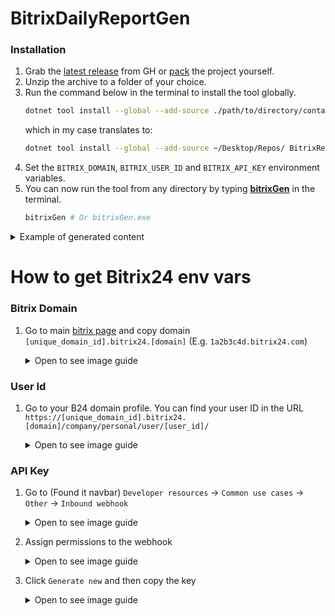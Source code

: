 # BitrixDailyReportGen

### Installation
1. Grab the [latest release](https://github.com/Kiruyuto/BitrixDailyReportGen/releases/latest) from GH or [pack](https://github.com/Kiruyuto/BitrixDailyReportGen/blob/master/.github/workflows/release.yml#L57) the project yourself.
2. Unzip the archive to a folder of your choice.
3. Run the command below in the terminal to install the tool globally.
    ```bash 
    dotnet tool install --global --add-source ./path/to/directory/containing/.nupkg/ BitrixReportGen
    ```
   which in my case translates to:
    ```bash 
    dotnet tool install --global --add-source ~/Desktop/Repos/ BitrixReportGen
   ```
4. Set the `BITRIX_DOMAIN`, `BITRIX_USER_ID` and `BITRIX_API_KEY` environment variables.
5. You can now run the tool from any directory by typing [**bitrixGen**](https://github.com/Kiruyuto/BitrixDailyReportGen/blob/master/BitrixReportGen/BitrixReportGen.csproj#L10) in the terminal.
    ```bash
    bitrixGen # Or bitrixGen.exe
    ```
   
<details>
<summary>Example of generated content</summary>

```text
# Daily report for 26.10.2024, created at 13:51:48 #

### [Project #1] => 0h 1m 1s ###
- ExampleTask_1 => 0h 1m 0s
- ExampleTask_2 => 0h 0m 1s

Total time spent today across all projects: [0h 1m 1s]


```

</details>


# How to get Bitrix24 env vars
### Bitrix Domain
1. Go to main [bitrix page](https://www.bitrix24.net/passport/view/) and copy domain  
  `[unique_domain_id].bitrix24.[domain]` (E.g. `1a2b3c4d.bitrix24.com`)
    <details>
      <summary>Open to see image guide</summary>
    
      ![domain.png](./.github/readme_imgs/domain.png)
      
    </details>


### User Id
1. Go to your B24 domain profile. You can find your user ID in the URL
  `https://[unique_domain_id].bitrix24.[domain]/company/personal/user/[user_id]/`
    <details>
      <summary>Open to see image guide</summary>
    
      ![img.png](./.github/readme_imgs/user-id.png)
      
      > [!IMPORTANT]  
      > You must provide your own user ID. Using someone else's ID will result in unauthorized API calls.
    
    </details>

### API Key
1. Go to (Found it navbar) `Developer resources` -> `Common use cases` -> `Other` ->  `Inbound webhook`
    <details>
      <summary>Open to see image guide</summary>

      ![developer-resources.png](./.github/readme_imgs/developer-resources.png)  
      ![common-use-casees-other.png](./.github/readme_imgs/common-use-cases-other.png)  
      ![inbound-webhook.png](./.github/readme_imgs/inbound-webhook.png)  

    </details>

2. Assign permissions to the webhook
    <details>
      <summary>Open to see image guide</summary>

      ![permissions.png](./.github/readme_imgs/permissions.png)  

   > [!WARNING]  
   > According to API specs, you should only need permissions as shown in the image above.  
   > However, there seems to be a bug where you need more permissions to get the webhook to work.  
   > I wasn't able to determine which permissions are necessary, so I assigned all of them.  
   > ¯\\\_(ツ)\_/¯  
   > ![all-permissions.png](./.github/readme_imgs/all-permissions.png)  

    </details>

3. Click `Generate new` and then copy the key
    <details>
      <summary>Open to see image guide</summary>

      ![api-key.png](./.github/readme_imgs/api-key.png)  

    </details>